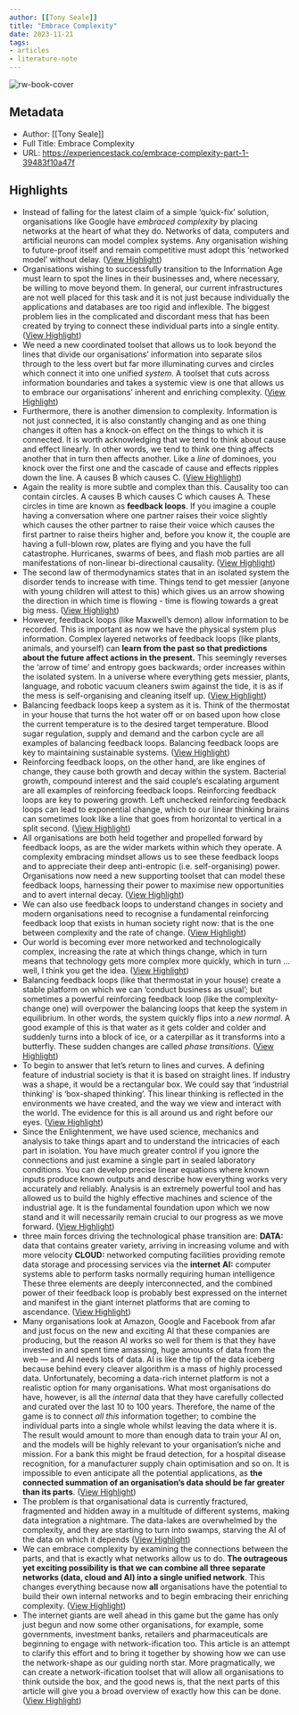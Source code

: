 ```yaml
---
author: [[Tony Seale]]
title: "Embrace Complexity"
date: 2023-11-21
tags: 
- articles
- literature-note
---
```

![rw-book-cover](https://miro.medium.com/max/1163/1*ylwYAR079lwoOJtchFPhbQ.jpeg)

## Metadata
- Author: [[Tony Seale]]
- Full Title: Embrace Complexity
- URL: https://experiencestack.co/embrace-complexity-part-1-39483f10a47f

## Highlights
- Instead of falling for the latest claim of a simple ‘quick-fix’ solution, organisations like Google have *embraced complexity* by placing networks at the heart of what they do. Networks of data, computers and artificial neurons can model complex systems. Any organisation wishing to future-proof itself and remain competitive must adopt this ‘networked model’ without delay. ([View Highlight](https://read.readwise.io/read/01hfq784q27n4mqpcsrc5aqa60))
- Organisations wishing to successfully transition to the Information Age must learn to spot the lines in their businesses and, where necessary, be willing to move beyond them. In general, our current infrastructures are not well placed for this task and it is not just because individually the applications and databases are too rigid and inflexible. The biggest problem lies in the complicated and discordant mess that has been created by trying to connect these individual parts into a single entity. ([View Highlight](https://read.readwise.io/read/01hfq7agkvmff8516j6sxk034n))
- We need a new coordinated toolset that allows us to look beyond the lines that divide our organisations’ information into separate silos through to the less overt but far more illuminating curves and circles which connect it into one unified *system*. A toolset that cuts across information boundaries and takes a systemic view is one that allows us to embrace our organisations’ inherent and enriching complexity. ([View Highlight](https://read.readwise.io/read/01hfq7axbw8thffnnda9dghz8m))
- Furthermore, there is another dimension to complexity. Information is not just connected, it is also constantly changing and as one thing changes it often has a knock-on effect on the things to which it is connected. It is worth acknowledging that we tend to think about cause and effect linearly. In other words, we tend to think one thing affects another that in turn then affects another. Like a *line* of dominoes, you knock over the first one and the cascade of cause and effects ripples down the line. A causes B which causes C. ([View Highlight](https://read.readwise.io/read/01hfq7bmyvcrh2jh2db99rqpkx))
- Again the reality is more subtle and complex than this. Causality too can contain circles. A causes B which causes C which causes A. These circles in time are known as **feedback loops**. If you imagine a couple having a conversation where one partner raises their voice slightly which causes the other partner to raise their voice which causes the first partner to raise theirs higher and, before you know it, the couple are having a full-blown row, plates are flying and you have the full catastrophe. Hurricanes, swarms of bees, and flash mob parties are all manifestations of non-linear bi-directional causality. ([View Highlight](https://read.readwise.io/read/01hfq7c85zw2s4wt6hrb5bdzjc))
- The second law of thermodynamics states that in an isolated system the disorder tends to increase with time. Things tend to get messier (anyone with young children will attest to this) which gives us an arrow showing the direction in which time is flowing - time is flowing towards a great big mess. ([View Highlight](https://read.readwise.io/read/01hfq7ctaz4nxcghewabj0qe5t))
- However, feedback loops (like Maxwell’s demon) allow information to be recorded. This is important as now we have the physical system plus information. Complex layered networks of feedback loops (like plants, animals, and yourself) can **learn from the past so that predictions about the future affect actions in the present.** This seemingly reverses the ‘arrow of time’ and entropy goes backwards; order increases within the isolated system. In a universe where everything gets messier, plants, language, and robotic vacuum cleaners swim against the tide, it is as if the mess is self-organising and cleaning itself up. ([View Highlight](https://read.readwise.io/read/01hfq7dbc01rncww0j22mzhk98))
- Balancing feedback loops keep a system as it is. Think of the thermostat in your house that turns the hot water off or on based upon how close the current temperature is to the desired target temperature. Blood sugar regulation, supply and demand and the carbon cycle are all examples of balancing feedback loops. Balancing feedback loops are key to maintaining sustainable systems. ([View Highlight](https://read.readwise.io/read/01hfq7e0ga7cemannh1g81spxs))
- Reinforcing feedback loops, on the other hand, are like engines of change, they cause both growth and decay within the system. Bacterial growth, compound interest and the said couple’s escalating argument are all examples of reinforcing feedback loops. Reinforcing feedback loops are key to powering growth. Left unchecked reinforcing feedback loops can lead to exponential change, which to our linear thinking brains can sometimes look like a line that goes from horizontal to vertical in a split second. ([View Highlight](https://read.readwise.io/read/01hfq7engj2xncqhf8y9yffnqe))
- All organisations are both held together and propelled forward by feedback loops, as are the wider markets within which they operate. A complexity embracing mindset allows us to see these feedback loops and to appreciate their deep anti-entropic (i.e. self-organising) power. Organisations now need a new supporting toolset that can model these feedback loops, harnessing their power to maximise new opportunities and to avert internal decay. ([View Highlight](https://read.readwise.io/read/01hfq7fdpcgexvvhv5jyf3xdek))
- We can also use feedback loops to understand changes in society and modern organisations need to recognise a fundamental reinforcing feedback loop that exists in human society right now: that is the one between complexity and the rate of change. ([View Highlight](https://read.readwise.io/read/01hfqatqabmrbndq2g4qj7hkzy))
- Our world is becoming ever more networked and technologically complex, increasing the rate at which things change, which in turn means that technology gets more complex more quickly, which in turn … well, I think you get the idea. ([View Highlight](https://read.readwise.io/read/01hfqattq1dk3s1mefbbr49x96))
- Balancing feedback loops (like that thermostat in your house) create a stable platform on which we can ‘conduct business as usual’; but sometimes a powerful reinforcing feedback loop (like the complexity-change one) will overpower the balancing loops that keep the system in equilibrium. In other words, the system quickly flips into a *new normal*. A good example of this is that water as it gets colder and colder and suddenly turns into a block of ice, or a caterpillar as it transforms into a butterfly. These sudden changes are called *phase transitions*. ([View Highlight](https://read.readwise.io/read/01hfqav315049pp0vzadd2tm05))
- To begin to answer that let’s return to lines and curves. A defining feature of industrial society is that it is based on straight lines. If industry was a shape, it would be a rectangular box. We could say that ‘industrial thinking’ is ‘box-shaped thinking’. This linear thinking is reflected in the environments we have created, and the way we view and interact with the world. The evidence for this is all around us and right before our eyes. ([View Highlight](https://read.readwise.io/read/01hfqbc9thcgn5914sxhep8jz1))
- Since the Enlightenment, we have used science, mechanics and analysis to take things apart and to understand the intricacies of each part in isolation. You have much greater control if you ignore the connections and just examine a single part in sealed laboratory conditions. You can develop precise linear equations where known inputs produce known outputs and describe how everything works very accurately and reliably. Analysis is an extremely powerful tool and has allowed us to build the highly effective machines and science of the industrial age. It is the fundamental foundation upon which we now stand and it will necessarily remain crucial to our progress as we move forward. ([View Highlight](https://read.readwise.io/read/01hfqbcgfvncfpz50n6cpg96dc))
- three main forces driving the technological phase transition are:
  **DATA:** data that contains greater variety, arriving in increasing volume and with more velocity
  **CLOUD:** networked computing facilities providing remote data storage and processing services via the **internet**
  **AI:** computer systems able to perform tasks normally requiring human intelligence
  These three elements are deeply interconnected, and the combined power of their feedback loop is probably best expressed on the internet and manifest in the giant internet platforms that are coming to ascendance. ([View Highlight](https://read.readwise.io/read/01hfqbd2n3rsgt8wjrymqzazk5))
- Many organisations look at Amazon, Google and Facebook from afar and just focus on the new and exciting AI that these companies are producing, but the reason AI works so well for them is that they have invested in and spent time amassing, huge amounts of data from the web — and AI needs lots of data. AI is like the tip of the data iceberg because behind every cleaver algorithm is a mass of highly processed data. Unfortunately, becoming a data-rich internet platform is not a realistic option for many organisations. What most organisations do have, however, is all the *internal* data that they have carefully collected and curated over the last 10 to 100 years. Therefore, the name of the game is to connect *all this* information together; to combine the individual parts into a single whole whilst leaving the data where it is. The result would amount to more than enough data to train your AI on, and the models will be highly relevant to your organisation’s niche and mission. For a bank this might be fraud detection, for a hospital disease recognition, for a manufacturer supply chain optimisation and so on. It is impossible to even anticipate all the potential applications, as **the connected summation of an organisation’s data should be far greater than its parts**. ([View Highlight](https://read.readwise.io/read/01hfqbd4xd0pg8k6bamjb8h68m))
- The problem is that organisational data is currently fractured, fragmented and hidden away in a multitude of different systems, making data integration a nightmare. The data-lakes are overwhelmed by the complexity, and they are starting to turn into swamps, starving the AI of the data on which it depends ([View Highlight](https://read.readwise.io/read/01hfqbdva0neszcmzzygdzrarf))
- We can embrace complexity by examining the connections between the parts, and that is exactly what networks allow us to do. **The outrageous yet exciting possibility is that we can combine all three separate networks (data, cloud and AI) into a single unified network**. This changes everything because now **all** organisations have the potential to build their own internal networks and to begin embracing their enriching complexity. ([View Highlight](https://read.readwise.io/read/01hfqbe3f5cskevb5bb6ha1n4z))
- The internet giants are well ahead in this game but the game has only just begun and now some other organisations, for example, some governments, investment banks, retailers and pharmaceuticals are beginning to engage with network-ification too. This article is an attempt to clarify this effort and to bring it together by showing how we can use the network-shape as our guiding north star. More pragmatically, we can create a network-ification toolset that will allow all organisations to think outside the box, and the good news is, that the next parts of this article will give you a broad overview of exactly how this can be done. ([View Highlight](https://read.readwise.io/read/01hfqbeh5pqxq5a663kwy6cp9v))
